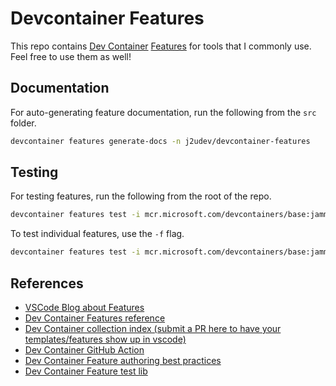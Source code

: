 # Devcontainer Features

This repo contains [Dev Container](https://containers.dev/overview)
[Features](https://containers.dev/implementors/features/) for tools that I
commonly use. Feel free to use them as well!

## Documentation

For auto-generating feature documentation, run the following from the `src`
folder.

```sh
devcontainer features generate-docs -n j2udev/devcontainer-features
```

## Testing

For testing features, run the following from the root of the repo.

```sh
devcontainer features test -i mcr.microsoft.com/devcontainers/base:jammy
```

To test individual features, use the `-f` flag.

```sh
devcontainer features test -i mcr.microsoft.com/devcontainers/base:jammy -f k9s
```

## References

-   [VSCode Blog about Features](https://code.visualstudio.com/blogs/2022/09/15/dev-container-features)
-   [Dev Container Features reference](https://containers.dev/implementors/features/)
-   [Dev Container collection index (submit a PR here to have your templates/features show up in vscode)](https://github.com/devcontainers/devcontainers.github.io/blob/gh-pages/_data/collection-index.yml)
-   [Dev Container GitHub Action](https://github.com/devcontainers/action/blob/main/action.yml)
-   [Dev Container Feature authoring best practices](https://containers.dev/guide/feature-authoring-best-practices)
-   [Dev Container Feature test lib](https://github.com/devcontainers/cli/blob/HEAD/docs/features/test.md#dev-container-features-test-lib)
